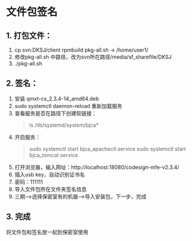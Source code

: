 # 文件包签名
## 1. 打包文件：
1. cp svn:DKSJ/client   rpmbuild   pkg-all.sh   ->  /home/user1/
2. 修改pkg-all.sh 中路径，改为svn所在路径/media/sf_sharefile/DKSJ
3. ./pkg-all.sh
## 2. 签名：
1. 安装 qmxt-cs_2.3.4-14_amd64.deb
2. sudo systemctl daemon-reload 重新加载服务
3. 查看服务是否在路径下创建软链接：
    >ls /lib/systemd/system/bjca*
4. 开启服务：
    >sudo systemctl start bjca_apachectl.service
    >sudo systemctl start bjca_tomcat.service
5. 打开浏览器，输入网址：http://localhost:18080/codesign-mfe-v2.3.4/
6. 插入usb key，自动识别证书名
7. 密码：111111
8. 导入文件包所在文件夹签名信息
9. 三期-->选择保密室有的机器-->导入安装包，下一步，完成
## 3. 完成
将文件包和签名放一起到保密室使用